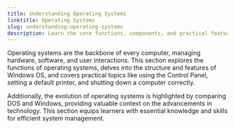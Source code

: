 ```yaml
---
title: Understanding Operating Systems
linktitle: Operating Systems
slug: understanding-operating-systems
description: Learn the core functions, components, and practical features of operating systems like Windows to improve digital fluency.
---
```


Operating systems are the backbone of every computer, managing hardware, software, and user interactions. This section explores the functions of operating systems, delves into the structure and features of Windows OS, and covers practical topics like using the Control Panel, setting a default printer, and shutting down a computer correctly.

Additionally, the evolution of operating systems is highlighted by comparing DOS and Windows, providing valuable context on the advancements in technology. This section equips learners with essential knowledge and skills for efficient system management.
